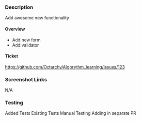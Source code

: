 ### Description

<!-- Quick Summary -->

Add awesome new functionality

#### Overview

- Add new form
- Add validator

#### Ticket

https://github.com/Octarchy/Algorythm_learning/issues/123

### Screenshot Links

<!-- For UI code, must be hosted in GitHub -->N/A

### Testing

<!-- How was this tested? Pick option below, or write your own -->

Added Tests
Existing Tests
Manual Testing
Adding in separate PR
